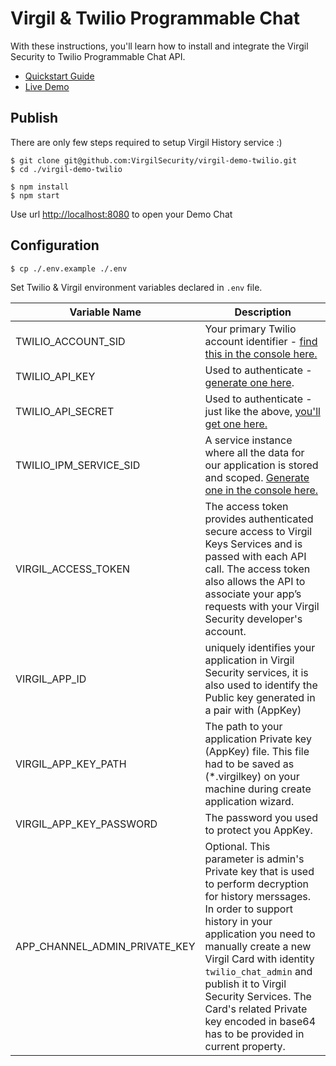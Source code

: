 # Virgil & Twilio Programmable Chat

With these instructions, you'll learn how to install and integrate the Virgil Security to Twilio Programmable Chat API.


- [Quickstart Guide](/docs)
- [Live Demo](https://demo-ip-messaging.virgilsecurity.com/)

## Publish

There are only few steps required to setup Virgil History service :)

```
$ git clone git@github.com:VirgilSecurity/virgil-demo-twilio.git
$ cd ./virgil-demo-twilio

$ npm install
$ npm start
```

Use url [http://localhost:8080](http://localhost:8080) to open your Demo Chat

## Configuration

```
$ cp ./.env.example ./.env
```
Set Twilio & Virgil environment variables declared in `.env` file.

| Variable Name                     | Description                    |
|-----------------------------------|--------------------------------|
| TWILIO_ACCOUNT_SID                | Your primary Twilio account identifier - [find this in the console here.](https://www.twilio.com/user/account/ip-messaging)        |
| TWILIO_API_KEY                    | Used to authenticate - [generate one here](https://www.twilio.com/user/account/ip-messaging/dev-tools/api-keys). |
| TWILIO_API_SECRET                 | Used to authenticate - just like the above, [you'll get one here.](https://www.twilio.com/user/account/ip-messaging/dev-tools/api-keys) |
| TWILIO_IPM_SERVICE_SID            | A service instance where all the data for our application is stored and scoped. [Generate one in the console here.](https://www.twilio.com/user/account/ip-messaging/services) |
| VIRGIL_ACCESS_TOKEN               | The access token provides authenticated secure access to Virgil Keys Services and is passed with each API call. The access token also allows the API to associate your app’s requests with your Virgil Security developer's account. |
| VIRGIL_APP_ID               | uniquely identifies your application in Virgil Security services, it is also used to identify the Public key generated in a pair with (AppKey) |
| VIRGIL_APP_KEY_PATH               | The path to your application Private key (AppKey) file. This file had to be saved as (*.virgilkey) on your machine during create application wizard. |
| VIRGIL_APP_KEY_PASSWORD   | The password you used to protect you AppKey. |
| APP_CHANNEL_ADMIN_PRIVATE_KEY | Optional. This parameter is admin's Private key that is used to perform decryption for history merssages. In order to support history in your application you need to manually create a new Virgil Card with identity `twilio_chat_admin` and publish it to Virgil Security Services. The Card's related Private key encoded in base64 has to be provided in current property.  |
